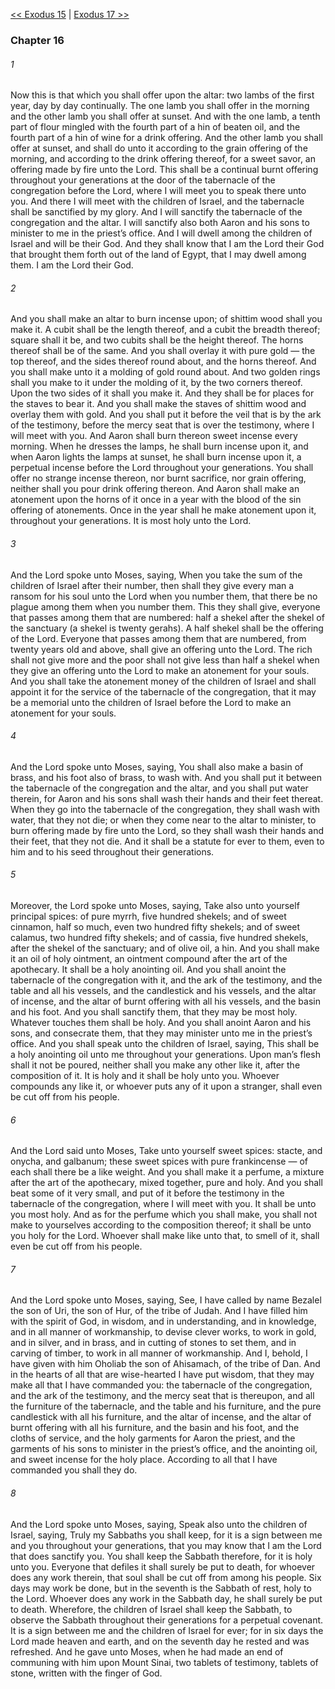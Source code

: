 [<< Exodus 15](Exodus%2015.md)  |  [Exodus 17 >>](Exodus%2017.md)

### Chapter 16
###### 1
Now this is that which you shall offer upon the altar: two lambs of the first year, day by day continually. The one lamb you shall offer in the morning and the other lamb you shall offer at sunset. And with the one lamb, a tenth part of flour mingled with the fourth part of a hin of beaten oil, and the fourth part of a hin of wine for a drink offering. And the other lamb you shall offer at sunset, and shall do unto it according to the grain offering of the morning, and according to the drink offering thereof, for a sweet savor, an offering made by fire unto the Lord. This shall be a continual burnt offering throughout your generations at the door of the tabernacle of the congregation before the Lord, where I will meet you to speak there unto you. And there I will meet with the children of Israel, and the tabernacle shall be sanctified by my glory. And I will sanctify the tabernacle of the congregation and the altar. I will sanctify also both Aaron and his sons to minister to me in the priest’s office. And I will dwell among the children of Israel and will be their God. And they shall know that I am the Lord their God that brought them forth out of the land of Egypt, that I may dwell among them. I am the Lord their God.

###### 2
And you shall make an altar to burn incense upon; of shittim wood shall you make it. A cubit shall be the length thereof, and a cubit the breadth thereof; square shall it be, and two cubits shall be the height thereof. The horns thereof shall be of the same. And you shall overlay it with pure gold — the top thereof, and the sides thereof round about, and the horns thereof. And you shall make unto it a molding of gold round about. And two golden rings shall you make to it under the molding of it, by the two corners thereof. Upon the two sides of it shall you make it. And they shall be for places for the staves to bear it. And you shall make the staves of shittim wood and overlay them with gold. And you shall put it before the veil that is by the ark of the testimony, before the mercy seat that is over the testimony, where I will meet with you. And Aaron shall burn thereon sweet incense every morning. When he dresses the lamps, he shall burn incense upon it, and when Aaron lights the lamps at sunset, he shall burn incense upon it, a perpetual incense before the Lord throughout your generations. You shall offer no strange incense thereon, nor burnt sacrifice, nor grain offering, neither shall you pour drink offering thereon. And Aaron shall make an atonement upon the horns of it once in a year with the blood of the sin offering of atonements. Once in the year shall he make atonement upon it, throughout your generations. It is most holy unto the Lord.

###### 3
And the Lord spoke unto Moses, saying, When you take the sum of the children of Israel after their number, then shall they give every man a ransom for his soul unto the Lord when you number them, that there be no plague among them when you number them. This they shall give, everyone that passes among them that are numbered: half a shekel after the shekel of the sanctuary (a shekel is twenty gerahs). A half shekel shall be the offering of the Lord. Everyone that passes among them that are numbered, from twenty years old and above, shall give an offering unto the Lord. The rich shall not give more and the poor shall not give less than half a shekel when they give an offering unto the Lord to make an atonement for your souls. And you shall take the atonement money of the children of Israel and shall appoint it for the service of the tabernacle of the congregation, that it may be a memorial unto the children of Israel before the Lord to make an atonement for your souls.

###### 4
And the Lord spoke unto Moses, saying, You shall also make a basin of brass, and his foot also of brass, to wash with. And you shall put it between the tabernacle of the congregation and the altar, and you shall put water therein, for Aaron and his sons shall wash their hands and their feet thereat. When they go into the tabernacle of the congregation, they shall wash with water, that they not die; or when they come near to the altar to minister, to burn offering made by fire unto the Lord, so they shall wash their hands and their feet, that they not die. And it shall be a statute for ever to them, even to him and to his seed throughout their generations.

###### 5
Moreover, the Lord spoke unto Moses, saying, Take also unto yourself principal spices: of pure myrrh, five hundred shekels; and of sweet cinnamon, half so much, even two hundred fifty shekels; and of sweet calamus, two hundred fifty shekels; and of cassia, five hundred shekels, after the shekel of the sanctuary; and of olive oil, a hin. And you shall make it an oil of holy ointment, an ointment compound after the art of the apothecary. It shall be a holy anointing oil. And you shall anoint the tabernacle of the congregation with it, and the ark of the testimony, and the table and all his vessels, and the candlestick and his vessels, and the altar of incense, and the altar of burnt offering with all his vessels, and the basin and his foot. And you shall sanctify them, that they may be most holy. Whatever touches them shall be holy. And you shall anoint Aaron and his sons, and consecrate them, that they may minister unto me in the priest’s office. And you shall speak unto the children of Israel, saying, This shall be a holy anointing oil unto me throughout your generations. Upon man’s flesh shall it not be poured, neither shall you make any other like it, after the composition of it. It is holy and it shall be holy unto you. Whoever compounds any like it, or whoever puts any of it upon a stranger, shall even be cut off from his people.

###### 6
And the Lord said unto Moses, Take unto yourself sweet spices: stacte, and onycha, and galbanum; these sweet spices with pure frankincense — of each shall there be a like weight. And you shall make it a perfume, a mixture after the art of the apothecary, mixed together, pure and holy. And you shall beat some of it very small, and put of it before the testimony in the tabernacle of the congregation, where I will meet with you. It shall be unto you most holy. And as for the perfume which you shall make, you shall not make to yourselves according to the composition thereof; it shall be unto you holy for the Lord. Whoever shall make like unto that, to smell of it, shall even be cut off from his people.

###### 7
And the Lord spoke unto Moses, saying, See, I have called by name Bezalel the son of Uri, the son of Hur, of the tribe of Judah. And I have filled him with the spirit of God, in wisdom, and in understanding, and in knowledge, and in all manner of workmanship, to devise clever works, to work in gold, and in silver, and in brass, and in cutting of stones to set them, and in carving of timber, to work in all manner of workmanship. And I, behold, I have given with him Oholiab the son of Ahisamach, of the tribe of Dan. And in the hearts of all that are wise-hearted I have put wisdom, that they may make all that I have commanded you: the tabernacle of the congregation, and the ark of the testimony, and the mercy seat that is thereupon, and all the furniture of the tabernacle, and the table and his furniture, and the pure candlestick with all his furniture, and the altar of incense, and the altar of burnt offering with all his furniture, and the basin and his foot, and the cloths of service, and the holy garments for Aaron the priest, and the garments of his sons to minister in the priest’s office, and the anointing oil, and sweet incense for the holy place. According to all that I have commanded you shall they do.

###### 8
And the Lord spoke unto Moses, saying, Speak also unto the children of Israel, saying, Truly my Sabbaths you shall keep, for it is a sign between me and you throughout your generations, that you may know that I am the Lord that does sanctify you. You shall keep the Sabbath therefore, for it is holy unto you. Everyone that defiles it shall surely be put to death, for whoever does any work therein, that soul shall be cut off from among his people. Six days may work be done, but in the seventh is the Sabbath of rest, holy to the Lord. Whoever does any work in the Sabbath day, he shall surely be put to death. Wherefore, the children of Israel shall keep the Sabbath, to observe the Sabbath throughout their generations for a perpetual covenant. It is a sign between me and the children of Israel for ever; for in six days the Lord made heaven and earth, and on the seventh day he rested and was refreshed. And he gave unto Moses, when he had made an end of communing with him upon Mount Sinai, two tablets of testimony, tablets of stone, written with the finger of God.